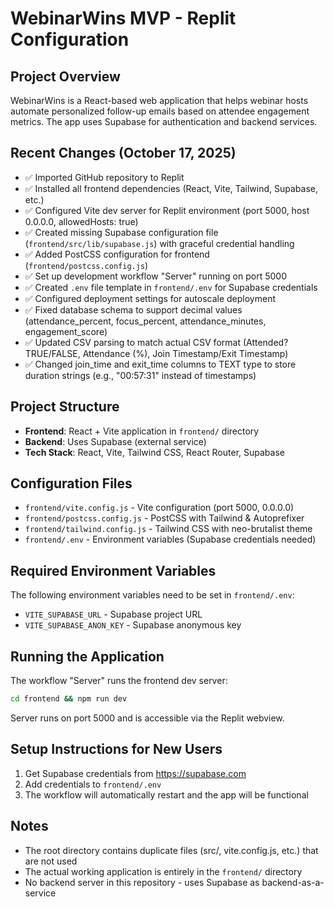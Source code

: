 # WebinarWins MVP - Replit Configuration

## Project Overview
WebinarWins is a React-based web application that helps webinar hosts automate personalized follow-up emails based on attendee engagement metrics. The app uses Supabase for authentication and backend services.

## Recent Changes (October 17, 2025)
- ✅ Imported GitHub repository to Replit
- ✅ Installed all frontend dependencies (React, Vite, Tailwind, Supabase, etc.)
- ✅ Configured Vite dev server for Replit environment (port 5000, host 0.0.0.0, allowedHosts: true)
- ✅ Created missing Supabase configuration file (`frontend/src/lib/supabase.js`) with graceful credential handling
- ✅ Added PostCSS configuration for frontend (`frontend/postcss.config.js`)
- ✅ Set up development workflow "Server" running on port 5000
- ✅ Created `.env` file template in `frontend/.env` for Supabase credentials
- ✅ Configured deployment settings for autoscale deployment
- ✅ Fixed database schema to support decimal values (attendance_percent, focus_percent, attendance_minutes, engagement_score)
- ✅ Updated CSV parsing to match actual CSV format (Attended? TRUE/FALSE, Attendance (%), Join Timestamp/Exit Timestamp)
- ✅ Changed join_time and exit_time columns to TEXT type to store duration strings (e.g., "00:57:31" instead of timestamps)

## Project Structure
- **Frontend**: React + Vite application in `frontend/` directory
- **Backend**: Uses Supabase (external service)
- **Tech Stack**: React, Vite, Tailwind CSS, React Router, Supabase

## Configuration Files
- `frontend/vite.config.js` - Vite configuration (port 5000, 0.0.0.0)
- `frontend/postcss.config.js` - PostCSS with Tailwind & Autoprefixer
- `frontend/tailwind.config.js` - Tailwind CSS with neo-brutalist theme
- `frontend/.env` - Environment variables (Supabase credentials needed)

## Required Environment Variables
The following environment variables need to be set in `frontend/.env`:
- `VITE_SUPABASE_URL` - Supabase project URL
- `VITE_SUPABASE_ANON_KEY` - Supabase anonymous key

## Running the Application
The workflow "Server" runs the frontend dev server:
```bash
cd frontend && npm run dev
```

Server runs on port 5000 and is accessible via the Replit webview.

## Setup Instructions for New Users
1. Get Supabase credentials from https://supabase.com
2. Add credentials to `frontend/.env`
3. The workflow will automatically restart and the app will be functional

## Notes
- The root directory contains duplicate files (src/, vite.config.js, etc.) that are not used
- The actual working application is entirely in the `frontend/` directory
- No backend server in this repository - uses Supabase as backend-as-a-service
